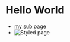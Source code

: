 # Hello World
- [my sub page](https://dougsmovestuff.github.io/sub)
- ![Styled page](https://dougsmovestuff.github.io/another)
